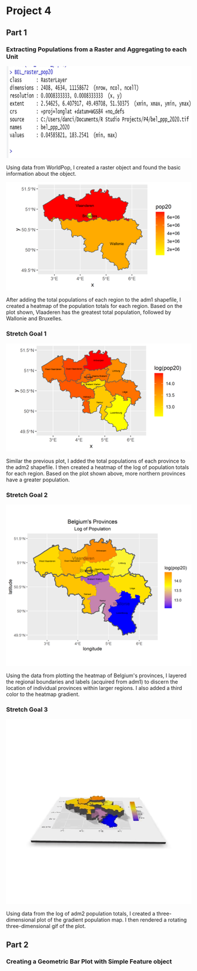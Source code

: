# Project 4

## Part 1

### Extracting Populations from a Raster and Aggregating to each Unit

<img src="bel_raster.jpg" width="800" height="250" />

Using data from WorldPop, I created a raster object and found the basic information about the object.

![](bel_pop20.png)

After adding the total populations of each region to the adm1 shapefile, I created a heatmap of the population totals for each region. Based on the plot shown, Vlaaderen has 
the greatest total population, followed by Wallonie and Bruxelles.

### Stretch Goal 1

![](bel_pop20_adm2.png)

Similar the previous plot, I added the total populations of each province to the adm2 shapefile. I then created a heatmap of the log of population totals for each region. Based 
on the plot shown above, more northern provinces have a greater population. 

### Stretch Goal 2

![](bel_log_pop20.png)

Using the data from plotting the heatmap of Belgium's provinces, I layered the regional boundaries and labels (acquired from adm1) to discern the location of individual 
provinces within larger regions. I also added a third color to the heatmap gradient. 

### Stretch Goal 3
![](belgium.gif)

Using data from the log of adm2 population totals, I created a three-dimensional plot of the gradient population map. I then rendered a rotating three-dimensional gif of the 
plot. 

## Part 2

### Creating a Geometric Bar Plot with Simple Feature object

